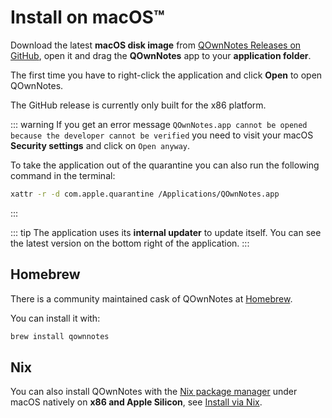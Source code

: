 # Install on macOS™

Download the latest **macOS disk image** from [QOwnNotes Releases on GitHub](https://github.com/pbek/QOwnNotes/releases),
open it and drag the **QOwnNotes** app to your **application folder**.

The first time you have to right-click the application and click **Open** to open QOwnNotes.

The GitHub release is currently only built for the x86 platform.

::: warning
If you get an error message `QOwnNotes.app cannot be opened because the developer cannot be verified`
you need to visit your macOS **Security settings** and click on `Open anyway`.

To take the application out of the quarantine you can also run the following command in the terminal:

```bash
xattr -r -d com.apple.quarantine /Applications/QOwnNotes.app
```

:::

::: tip
The application uses its **internal updater** to update itself.
You can see the latest version on the bottom right of the application.
:::

## Homebrew

There is a community maintained cask of QOwnNotes at [Homebrew](https://formulae.brew.sh/cask/qownnotes).

You can install it with:

```bash
brew install qownnotes
```

## Nix

You can also install QOwnNotes with the [Nix package manager](https://wiki.nixos.org/wiki/Nix_package_manager)
under macOS natively on **x86 and Apple Silicon**, see [Install via Nix](./nix.md).
